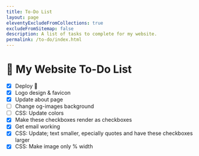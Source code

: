 ```yaml
---
title: To-Do List
layout: page
eleventyExcludeFromCollections: true
excludeFromSitemap: false
description: A list of tasks to complete for my website.
permalink: /to-do/index.html
---
```


# 📝 My Website To-Do List

- [x] Deploy 🚀
- [x] Logo design & favicon
- [x] Update about page
- [ ] Change og-images background
- [ ] CSS: Update colors
- [x] Make these checkboxes render as checkboxes
- [x] Get email working
- [x] CSS: Update; text smaller, epecially quotes and have these checkboxes larger
- [x] CSS: Make image only % width
